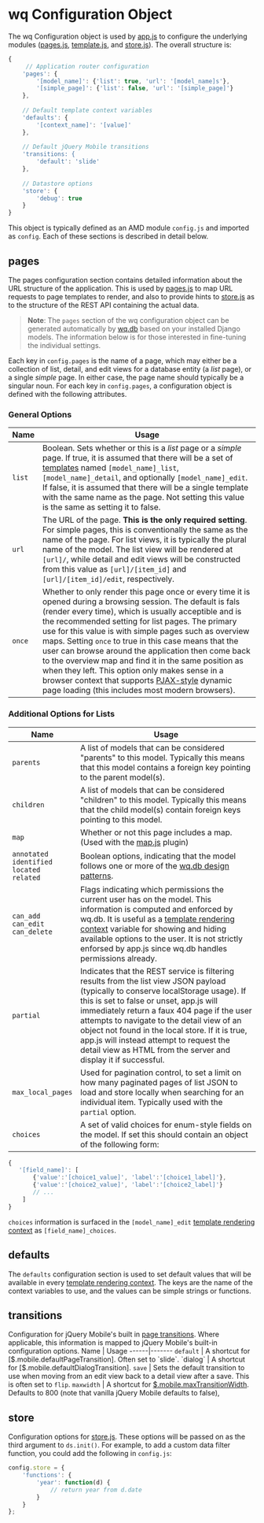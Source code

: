 wq Configuration Object
=======================

The wq Configuration object is used by [app.js] to configure the underlying modules ([pages.js], [template.js], and [store.js]).  The overall structure is:

```javascript
{
     // Application router configuration
    'pages': {
        '[model_name]': {'list': true, 'url': '[model_name]s'},
        '[simple_page]': {'list': false, 'url': '[simple_page]'}
    },
    
    // Default template context variables
    'defaults': {
        '[context_name]': '[value]'
    },
    
    // Default jQuery Mobile transitions
    'transitions: {
        'default': 'slide'
    },
    
    // Datastore options
    'store': {
        'debug': true
    }
}
```
This object is typically defined as an AMD module `config.js` and imported as `config`.  Each of these sections is described in detail below.

## pages
The pages configuration section contains detailed information about the URL structure of the application.  This is used by [pages.js] to map URL requests to page templates to render, and also to provide hints to [store.js] as to the structure of the REST API containing the actual data.

> **Note**: The `pages` section of the wq configuration object can be generated automatically by [wq.db] based on your installed Django models.  The information below is for those interested in fine-tuning the individual settings.

Each key in `config.pages` is the name of a page, which may either be a collection of list, detail, and edit views for a database entity (a *list* page), or a single *simple* page.  In either case, the page name should typically be a singular noun.  For each key in `config.pages`, a configuration object is defined with the following attributes.

### General Options
 Name | Usage
------|-------
`list` | Boolean.  Sets whether or this is a *list* page or a *simple* page.  If true, it is assumed that there will be a set of [templates] named `[model_name]_list`, `[model_name]_detail`, and optionally `[model_name]_edit`.  If false, it is assumed that there will be a single template with the same name as the page.  Not setting this value is the same as setting it to false.
`url` | The URL of the page.  **This is the only required setting**.  For simple pages, this is conventionally the same as the name of the page.  For list views, it is typically the plural name of the model.  The list view will be rendered at `[url]/`, while detail and edit views will be constructed from this value as `[url]/[item_id]` and `[url]/[item_id]/edit`, respectively.
`once` | Whether to only render this page once or every time it is opened during a browsing session.  The default is fals (render every time), which is usually acceptible and is the recommended setting for list pages.  The primary use for this value is with simple pages such as overview maps. Setting `once` to true in this case means that the user can browse around the application then come back to the overview map and find it in the same position as when they left. This option only makes sense in a browser context that supports [PJAX-style] dynamic page loading (this includes most modern browsers).

### Additional Options for Lists
 Name | Usage
------|-------
`parents` | A list of models that can be considered "parents" to this model.  Typically this means that this model contains a foreign key pointing to the parent model(s).
`children` | A list of models that can be considered "children" to this model.  Typically this means that the child model(s) contain foreign keys pointing to this model.
`map` | Whether or not this page includes a map.  (Used with the [map.js] plugin)
`annotated`<br>`identified`<br>`located`<br>`related` | Boolean options, indicating that the model follows one or more of the [wq.db design patterns].
`can_add`<br>`can_edit`<br>`can_delete` | Flags indicating which permissions the current user has on the model.  This information is computed and enforced by wq.db.  It is useful as a [template rendering context] variable for showing and hiding available options to the user.  It is not strictly enforsed by app.js since wq.db handles permissions already.
`partial` | Indicates that the REST service is filtering results from the list view JSON payload (typically to conserve localStorage usage).  If this is set to false or unset, app.js will immediately return a faux 404 page if the user attempts to navigate to the detail view of an object not found in the local store.  If it is true, app.js will instead attempt to request the detail view as HTML from the server and display it if successful.
`max_local_pages` | Used for pagination control, to set a limit on how many paginated pages of list JSON to load and store locally when searching for an individual item.  Typically used with the `partial` option.
`choices` | A set of valid choices for enum-style fields on the model.  If set this should contain an object of the following form:
```javascript
{
   '[field_name]': [
       {'value':'[choice1_value]', 'label':'[choice1_label]'},
       {'value':'[choice2_value]', 'label':'[choice2_label]'}
       // ...
    ]
}
```
`choices` information is surfaced in the `[model_name]_edit` [template rendering context] as `[field_name]_choices`.
## defaults
The `defaults` configuration section is used to set default values that will be available in every [template rendering context].  The keys are the name of the context variables to use, and the values can be simple strings or functions.

## transitions
Configuration for jQuery Mobile's built in [page transitions].  Where applicable, this information is mapped to jQuery Mobile's built-in configuration options.
 Name | Usage
------|-------
`default` | A shortcut for [$.mobile.defaultPageTransition].  Often set to `slide`.
`dialog` | A shortcut for [$.mobile.defaultDialogTransition].
`save` | Sets the default transition to use when moving from an edit view back to a detail view after a save.  This is often set to `flip`.
`maxwidth` | A shortcut for [$.mobile.maxTransitionWidth].  Defaults to 800 (note that vanilla jQuery Mobile defaults to false),

## store
Configuration options for [store.js].  These options will be passed on as the third argument to `ds.init()`.  For example, to add a custom data filter function, you could add the following in `config.js`:
```javascript
config.store = {
    'functions': {
        'year': function(d) {
            // return year from d.date
        }
    }
};
```

[app.js]: http://wq.io/docs/app.js
[pages.js]: http://wq.io/docs/pages.js
[template.js]: http://wq.io/docs/template.js
[store.js]: http://wq.io/docs/store.js
[wq.db]: http://wq.io/wq.db
[templates]: http://wq.io/docs/templates
[map.js]: http://wq.io/docs/map.js
[PJAX-style]: http://wq.io/docs/web-app
[wq.db design patterns]: http://wq.io/docs/about-patterns
[template rendering context]: http://wq.io/docs/templates
[page transitions]: http://view.jquerymobile.com/1.3.2/dist/demos/widgets/transitions/
[$.mobile.defaultPageTransition]: http://view.jquerymobile.com/1.3.2/dist/demos/widgets/transitions/#Globalconfiguration
[$.mobile.defaultDialogTransition]: http://view.jquerymobile.com/1.3.2/dist/demos/widgets/transitions/#Globalconfiguration
[$.mobile.maxTransitionWidth]: http://view.jquerymobile.com/1.3.2/dist/demos/widgets/transitions/#Maxwidthfortransitions